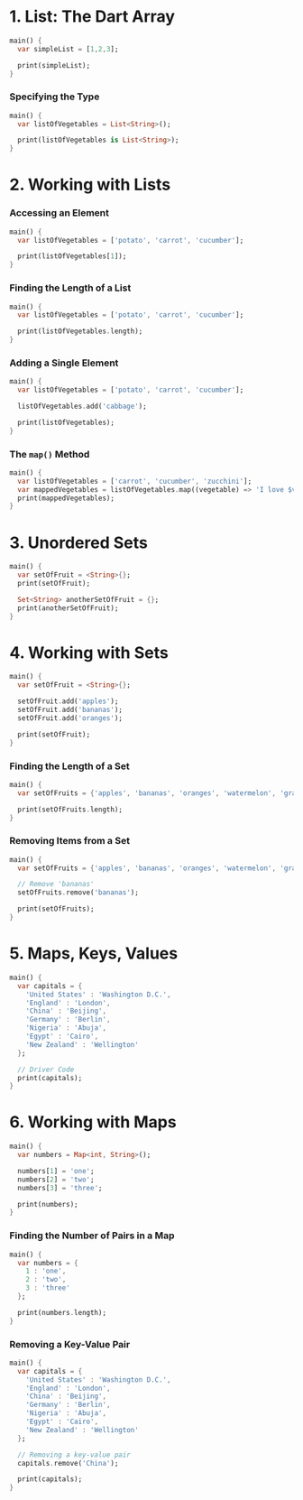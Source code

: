 # 1. List: The Dart Array

```Dart
main() {
  var simpleList = [1,2,3];

  print(simpleList);
}
```


### Specifying the Type

```dart
main() {
  var listOfVegetables = List<String>();

  print(listOfVegetables is List<String>);
}
```

# 2. Working with Lists

### Accessing an Element

```dart
main() {
  var listOfVegetables = ['potato', 'carrot', 'cucumber'];

  print(listOfVegetables[1]);
}
```

### Finding the Length of a List

```dart
main() {
  var listOfVegetables = ['potato', 'carrot', 'cucumber'];

  print(listOfVegetables.length);
}
```

### Adding a Single Element

```dart
main() {
  var listOfVegetables = ['potato', 'carrot', 'cucumber'];

  listOfVegetables.add('cabbage');

  print(listOfVegetables);
}
```

### The `map()` Method

```dart
main() {
  var listOfVegetables = ['carrot', 'cucumber', 'zucchini'];
  var mappedVegetables = listOfVegetables.map((vegetable) => 'I love $vegetable');
  print(mappedVegetables);
}
```

# 3. Unordered Sets

```dart
main() {
  var setOfFruit = <String>{};
  print(setOfFruit);

  Set<String> anotherSetOfFruit = {};
  print(anotherSetOfFruit);
}
```

# 4. Working with Sets

```dart
main() {
  var setOfFruit = <String>{};

  setOfFruit.add('apples');
  setOfFruit.add('bananas');
  setOfFruit.add('oranges');

  print(setOfFruit);
}
```

### Finding the Length of a Set

```dart
main() {
  var setOfFruits = {'apples', 'bananas', 'oranges', 'watermelon', 'grapes'};

  print(setOfFruits.length);
}
```

### Removing Items from a Set

```Dart
main() {
  var setOfFruits = {'apples', 'bananas', 'oranges', 'watermelon', 'grapes'};

  // Remove 'bananas'
  setOfFruits.remove('bananas');

  print(setOfFruits);
}
```

# 5. Maps, Keys, Values

```dart
main() {
  var capitals = {
    'United States' : 'Washington D.C.',
    'England' : 'London',
    'China' : 'Beijing',
    'Germany' : 'Berlin',
    'Nigeria' : 'Abuja',
    'Egypt' : 'Cairo',
    'New Zealand' : 'Wellington'
  };

  // Driver Code
  print(capitals);
}
```

# 6. Working with Maps

```dart
main() {
  var numbers = Map<int, String>();

  numbers[1] = 'one';
  numbers[2] = 'two';
  numbers[3] = 'three';

  print(numbers);
}
```

### Finding the Number of Pairs in a Map

```Dart
main() {
  var numbers = {
    1 : 'one',
    2 : 'two',
    3 : 'three'
  };

  print(numbers.length);
}
```

### Removing a Key-Value Pair

```dart
main() {
  var capitals = {    
    'United States' : 'Washington D.C.',
    'England' : 'London',
    'China' : 'Beijing',
    'Germany' : 'Berlin',
    'Nigeria' : 'Abuja',
    'Egypt' : 'Cairo',
    'New Zealand' : 'Wellington'
  };   

  // Removing a key-value pair
  capitals.remove('China');

  print(capitals);  
}
```

